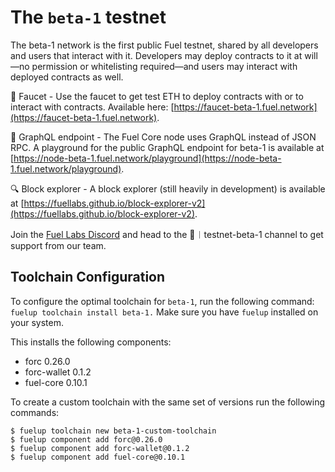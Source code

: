 # The `beta-1` testnet

The beta-1 network is the first public Fuel testnet, shared by all developers and users that interact with it. Developers may deploy contracts to it at will—no permission or whitelisting required—and users may interact with deployed contracts as well.

🚰 Faucet - Use the faucet to get test ETH to deploy contracts with or to interact with contracts. Available here: [https://faucet-beta-1.fuel.network](https://faucet-beta-1.fuel.network).

📃 GraphQL endpoint - The Fuel Core node uses GraphQL instead of JSON RPC. A playground for the public GraphQL endpoint for beta-1 is available at [https://node-beta-1.fuel.network/playground](https://node-beta-1.fuel.network/playground).

🔍 Block explorer - A block explorer (still heavily in development) is available at [https://fuellabs.github.io/block-explorer-v2](https://fuellabs.github.io/block-explorer-v2).

Join the [Fuel Labs Discord](https://discord.com/invite/fuelnetwork) and head to the 🧪︱testnet-beta-1 channel to get support from our team. 

## Toolchain Configuration

To configure the optimal toolchain for `beta-1`, run the following command: `fuelup toolchain install beta-1.` Make sure you have `fuelup` installed on your system.

This installs the following components:
- forc 0.26.0
- forc-wallet 0.1.2
- fuel-core 0.10.1

To create a custom toolchain with the same set of versions run the following commands:

```console
$ fuelup toolchain new beta-1-custom-toolchain
$ fuelup component add forc@0.26.0
$ fuelup component add forc-wallet@0.1.2
$ fuelup component add fuel-core@0.10.1
```
